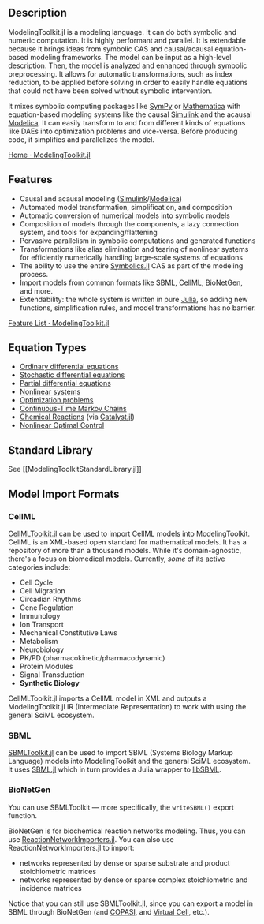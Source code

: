 
## Description

ModelingToolkit.jl is a modeling language. It can do both symbolic and numeric computation. It is highly performant and parallel. It is extendable because it brings ideas from symbolic CAS and causal/acausal equation-based modeling frameworks. The model can be input as a high-level description. Then, the model is analyzed and enhanced through symbolic preprocessing. It allows for automatic transformations, such as index reduction, to be applied before solving in order to easily handle equations that could not have been solved without symbolic intervention.

It mixes symbolic computing packages like [SymPy](https://www.sympy.org/en/index.html) or [Mathematica](https://www.wolfram.com/mathematica/) with equation-based modeling systems like the causal [Simulink](https://www.mathworks.com/products/simulink.html) and the acausal [Modelica](https://modelica.org/modelicalanguage.html). It can easily transform to and from different kinds of equations like DAEs into optimization problems and vice-versa. Before producing code, it simplifies and parallelizes the model.

[Home · ModelingToolkit.jl](https://docs.sciml.ai/ModelingToolkit/dev/)

## Features

- Causal and acausal modeling ([Simulink](https://www.mathworks.com/products/simulink.html)/[Modelica](https://modelica.org/modelicalanguage.html)) 
- Automated model transformation, simplification, and composition
- Automatic conversion of numerical models into symbolic models
- Composition of models through the components, a lazy connection system, and tools for expanding/flattening
- Pervasive parallelism in symbolic computations and generated functions
- Transformations like alias elimination and tearing of nonlinear systems for efficiently numerically handling large-scale systems of equations
- The ability to use the entire [Symbolics.jl](https://github.com/JuliaSymbolics/Symbolics.jl) CAS as part of the modeling process.
- Import models from common formats like [SBML](https://sbml.org/), [CellML](https://www.cellml.org/), [BioNetGen](https://bionetgen.org/), and more.
- Extendability: the whole system is written in pure [Julia](https://julialang.org/), so adding new functions, simplification rules, and model transformations has no barrier.

[Feature List · ModelingToolkit.jl](https://docs.sciml.ai/ModelingToolkit/dev/#Feature-List)

## Equation Types

- [Ordinary differential equations](https://www.wikiwand.com/en/Ordinary_differential_equation)
- [Stochastic differential equations](https://www.wikiwand.com/en/Stochastic_differential_equation)
- [Partial differential equations](https://www.wikiwand.com/en/Partial_differential_equation)
- [Nonlinear systems](https://www.wikiwand.com/en/Nonlinear_system)
- [Optimization problems](https://www.wikiwand.com/en/Optimization_problem)
- [Continuous-Time Markov Chains](https://www.wikiwand.com/en/Continuous-time_Markov_chain)
- [Chemical Reactions](https://www.wikiwand.com/en/Chemical_reaction_network_theory) (via [Catalyst.jl](https://docs.sciml.ai/Catalyst/stable/))
- [Nonlinear Optimal Control](https://www.wikiwand.com/en/Optimal_control)

## Standard Library

See [[ModelingToolkitStandardLibrary.jl]]

## Model Import Formats

### CellML

[CellMLToolkit.jl](https://docs.sciml.ai/CellMLToolkit/stable/) can be used to import CellML models into ModelingToolkit. CellML is an XML-based open standard for mathematical models. It has a repository of more than a thousand models. While it's domain-agnostic, there's a focus on biomedical models. Currently, *some* of its active categories include:
- Cell Cycle
- Cell Migration
- Circadian Rhythms
- Gene Regulation
- Immunology
- Ion Transport
- Mechanical Constitutive Laws
- Metabolism
- Neurobiology
- PK/PD (pharmacokinetic/pharmacodynamic)
- Protein Modules
- Signal Transduction
- **Synthetic Biology**

CellMLToolkit.jl imports a CellML model in XML and outputs a ModelingToolkit.jl IR (Intermediate Representation) to work with using the general SciML ecosystem. 

### SBML

[SBMLToolkit.jl](https://docs.sciml.ai/SBMLToolkit/stable/) can be used to import SBML (Systems Biology Markup Language) models into ModelingToolkit and the general SciML ecosystem. It uses [SBML.jl](https://github.com/LCSB-BioCore/SBML.jl) which in turn provides a Julia wrapper to [libSBML](https://sbml.org/software/libsbml/).

### BioNetGen

You can use SBMLToolkit — more specifically, the `writeSBML()` export function.

BioNetGen is for biochemical reaction networks modeling. Thus, you can use [ReactionNetworkImporters.jl](https://docs.sciml.ai/ReactionNetworkImporters/stable/). You can also use ReactionNetworkImporters.jl to import:
- networks represented by dense or sparse substrate and product stoichiometric matrices
- networks represented by dense or sparse complex stoichiometric and incidence matrices

Notice that you can still use SBMLToolkit.jl, since you can export a model in SBML through BioNetGen (and [COPASI](https://copasi.org/), and [Virtual Cell](https://vcell.org/), etc.).


